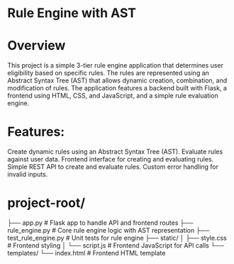 # Rule Engine with AST
# Overview
This project is a simple 3-tier rule engine application that determines user eligibility based on specific rules. The rules are represented using an Abstract Syntax Tree (AST) that allows dynamic creation, combination, and modification of rules. The application features a backend built with Flask, a frontend using HTML, CSS, and JavaScript, and a simple rule evaluation engine.
# Features:
Create dynamic rules using an Abstract Syntax Tree (AST).
Evaluate rules against user data.
Frontend interface for creating and evaluating rules.
Simple REST API to create and evaluate rules.
Custom error handling for invalid inputs.
# project-root/
├── app.py                  # Flask app to handle API and frontend routes
├── rule_engine.py          # Core rule engine logic with AST representation
├── test_rule_engine.py     # Unit tests for rule engine
├── static/
│   ├── style.css           # Frontend styling
│   └── script.js           # Frontend JavaScript for API calls
└── templates/
    └── index.html          # Frontend HTML template

